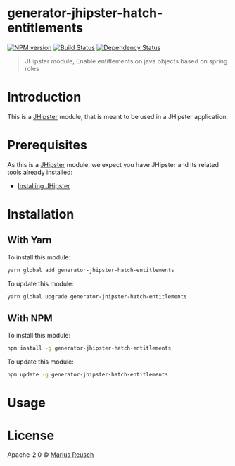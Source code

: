 # generator-jhipster-hatch-entitlements
[![NPM version][npm-image]][npm-url] [![Build Status][travis-image]][travis-url] [![Dependency Status][daviddm-image]][daviddm-url]
> JHipster module, Enable entitlements on java objects based on spring roles

# Introduction

This is a [JHipster](http://jhipster.github.io/) module, that is meant to be used in a JHipster application.

# Prerequisites

As this is a [JHipster](http://jhipster.github.io/) module, we expect you have JHipster and its related tools already installed:

- [Installing JHipster](https://jhipster.github.io/installation.html)

# Installation

## With Yarn

To install this module:

```bash
yarn global add generator-jhipster-hatch-entitlements
```

To update this module:

```bash
yarn global upgrade generator-jhipster-hatch-entitlements
```

## With NPM

To install this module:

```bash
npm install -g generator-jhipster-hatch-entitlements
```

To update this module:

```bash
npm update -g generator-jhipster-hatch-entitlements
```

# Usage

# License

Apache-2.0 © [Marius Reusch]()


[npm-image]: https://img.shields.io/npm/v/generator-jhipster-hatch-entitlements.svg
[npm-url]: https://npmjs.org/package/generator-jhipster-hatch-entitlements
[travis-image]: https://travis-ci.org/mariusreusch/generator-jhipster-hatch-entitlements.svg?branch=master
[travis-url]: https://travis-ci.org/mariusreusch/generator-jhipster-hatch-entitlements
[daviddm-image]: https://david-dm.org/mariusreusch/generator-jhipster-hatch-entitlements.svg?theme=shields.io
[daviddm-url]: https://david-dm.org/mariusreusch/generator-jhipster-hatch-entitlements
